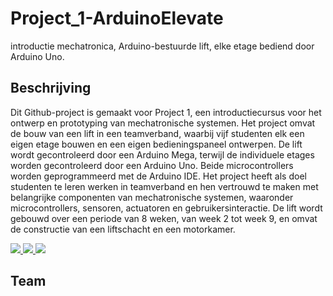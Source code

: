 # Project_1-ArduinoElevate

introductie mechatronica, Arduino-bestuurde lift, elke etage bediend door Arduino Uno.

## Beschrijving

Dit Github-project is gemaakt voor Project 1, een introductiecursus voor het ontwerp en prototyping van mechatronische systemen. Het project omvat de bouw van een lift in een teamverband, waarbij vijf studenten elk een eigen etage bouwen en een eigen bedieningspaneel ontwerpen. De lift wordt gecontroleerd door een Arduino Mega, terwijl de individuele etages worden gecontroleerd door een Arduino Uno. Beide microcontrollers worden geprogrammeerd met de Arduino IDE. Het project heeft als doel studenten te leren werken in teamverband en hen vertrouwd te maken met belangrijke componenten van mechatronische systemen, waaronder microcontrollers, sensoren, actuatoren en gebruikersinteractie. De lift wordt gebouwd over een periode van 8 weken, van week 2 tot week 9, en omvat de constructie van een liftschacht en een motorkamer.

<a href="https://youtu.be/g_EcDPiYx5Y" target="_blank"  rel="noopener">
    <img src="https://img.youtube.com/vi/g_EcDPiYx5Y/0.jpg" width="%80" height="%80" />
</a>


<a href="https://youtu.be/SSYlpKRGl7E" target="_blank"  rel="noopener">
    <img src="https://img.youtube.com/vi/SSYlpKRGl7E/0.jpg"  width="%80" height="%80"  />
</a>


<a href="https://youtu.be/QfNJNJd3xvQ" target="_blank"  rel="noopener">
    <img src="https://img.youtube.com/vi/QfNJNJd3xvQ/0.jpg" width="%80" height="%80" />
</a>

## Team




